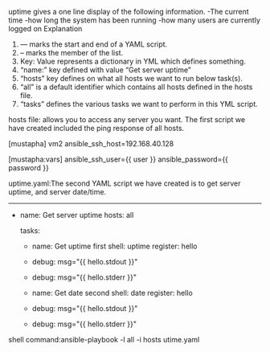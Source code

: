 uptime gives a one line display of the following information.
-The current time
-how long the system has been running
-how many users are currently logged on
Explanation
1. — marks the start and end of a YAML script.
2. – marks the member of the list.
3. Key: Value represents a dictionary in YML which defines something.
4. “name:” key defined with value “Get server uptime”
5. “hosts” key defines on what all hosts we want to run below task(s).
6. “all” is a default identifier which contains all hosts defined in the hosts file.
7. “tasks” defines the various tasks we want to perform in this YML script.

hosts file: allows you to access any server you want.
The first script we have created included the ping response of all hosts.

[mustapha]
vm2 ansible_ssh_host=192.168.40.128

[mustapha:vars]
ansible_ssh_user={{ user }}
ansible_password={{ password }}

uptime.yaml:The second YAML script we have created is to get server uptime, and server date/time.

---
- name: Get server uptime
  hosts: all

  tasks:
   - name: Get uptime first
     shell: uptime
     register: hello
   - debug: msg="{{ hello.stdout }}"
   - debug: msg="{{ hello.stderr }}"

   - name: Get date second
     shell: date
     register: hello
   - debug: msg="{{ hello.stdout }}"
   - debug: msg="{{ hello.stderr }}"

shell command:ansible-playbook -l all -i hosts utime.yaml 
